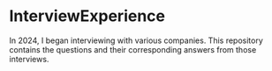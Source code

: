 # InterviewExperience
In 2024, I began interviewing with various companies. This repository contains the questions and their corresponding answers from those interviews.
